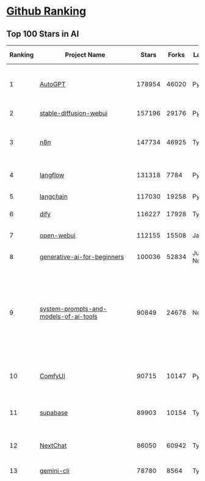 [Github Ranking](../README.md)
==========

## Top 100 Stars in AI

| Ranking | Project Name | Stars | Forks | Language | Open Issues | Description | Last Commit |
| ------- | ------------ | ----- | ----- | -------- | ----------- | ----------- | ----------- |
| 1 | [AutoGPT](https://github.com/Significant-Gravitas/AutoGPT) | 178954 | 46020 | Python | 185 | AutoGPT is the vision of accessible AI for everyone, to use and to build on. Our mission is to provide the tools, so that you can focus on what matters. | 2025-10-11T23:25:05Z |
| 2 | [stable-diffusion-webui](https://github.com/AUTOMATIC1111/stable-diffusion-webui) | 157196 | 29176 | Python | 2366 | Stable Diffusion web UI | 2025-10-07T20:06:10Z |
| 3 | [n8n](https://github.com/n8n-io/n8n) | 147734 | 46925 | TypeScript | 760 | Fair-code workflow automation platform with native AI capabilities. Combine visual building with custom code, self-host or cloud, 400+ integrations. | 2025-10-11T19:28:44Z |
| 4 | [langflow](https://github.com/langflow-ai/langflow) | 131318 | 7784 | Python | 391 | Langflow is a powerful tool for building and deploying AI-powered agents and workflows. | 2025-10-12T02:33:24Z |
| 5 | [langchain](https://github.com/langchain-ai/langchain) | 117030 | 19258 | Python | 155 | 🦜🔗 Build context-aware reasoning applications | 2025-10-11T11:34:44Z |
| 6 | [dify](https://github.com/langgenius/dify) | 116227 | 17928 | TypeScript | 478 | Production-ready platform for agentic workflow development. | 2025-10-11T17:37:04Z |
| 7 | [open-webui](https://github.com/open-webui/open-webui) | 112155 | 15508 | JavaScript | 227 | User-friendly AI Interface (Supports Ollama, OpenAI API, ...) | 2025-10-11T20:50:33Z |
| 8 | [generative-ai-for-beginners](https://github.com/microsoft/generative-ai-for-beginners) | 100036 | 52834 | Jupyter Notebook | 2 | 21 Lessons, Get Started Building with Generative AI  | 2025-10-11T14:14:32Z |
| 9 | [system-prompts-and-models-of-ai-tools](https://github.com/x1xhlol/system-prompts-and-models-of-ai-tools) | 90849 | 24678 | None | 53 | FULL Augment Code, Claude Code, Cluely, CodeBuddy, Comet, Cursor, Devin AI, Junie, Kiro, Leap.new, Lovable, Manus Agent Tools, NotionAI, Orchids.app, Perplexity, Poke, Qoder, Replit, Same.dev, Trae, Traycer AI, VSCode Agent, Warp.dev, Windsurf, Xcode, Z.ai Code, dia & v0. (And other Open Sourced) System Prompts, Internal Tools & AI Models | 2025-10-11T22:13:08Z |
| 10 | [ComfyUI](https://github.com/comfyanonymous/ComfyUI) | 90715 | 10147 | Python | 2817 | The most powerful and modular diffusion model GUI, api and backend with a graph/nodes interface. | 2025-10-12T02:57:28Z |
| 11 | [supabase](https://github.com/supabase/supabase) | 89903 | 10154 | TypeScript | 226 | The Postgres development platform. Supabase gives you a dedicated Postgres database to build your web, mobile, and AI applications. | 2025-10-11T17:10:54Z |
| 12 | [NextChat](https://github.com/ChatGPTNextWeb/NextChat) | 86050 | 60942 | TypeScript | 671 | ✨ Light and Fast AI Assistant. Support: Web \| iOS \| MacOS \| Android \|  Linux \| Windows | 2025-09-29T12:01:08Z |
| 13 | [gemini-cli](https://github.com/google-gemini/gemini-cli) | 78780 | 8564 | TypeScript | 1965 | An open-source AI agent that brings the power of Gemini directly into your terminal. | 2025-10-11T21:13:32Z |
| 14 | [funNLP](https://github.com/fighting41love/funNLP) | 76508 | 15026 | Python | 34 | 中英文敏感词、语言检测、中外手机/电话归属地/运营商查询、名字推断性别、手机号抽取、身份证抽取、邮箱抽取、中日文人名库、中文缩写库、拆字词典、词汇情感值、停用词、反动词表、暴恐词表、繁简体转换、英文模拟中文发音、汪峰歌词生成器、职业名称词库、同义词库、反义词库、否定词库、汽车品牌词库、汽车零件词库、连续英文切割、各种中文词向量、公司名字大全、古诗词库、IT词库、财经词库、成语词库、地名词库、历史名人词库、诗词词库、医学词库、饮食词库、法律词库、汽车词库、动物词库、中文聊天语料、中文谣言数据、百度中文问答数据集、句子相似度匹配算法集合、bert资源、文本生成&摘要相关工具、cocoNLP信息抽取工具、国内电话号码正则匹配、清华大学XLORE:中英文跨语言百科知识图谱、清华大学人工智能技术系列报告、自然语言生成、NLU太难了系列、自动对联数据及机器人、用户名黑名单列表、罪名法务名词及分类模型、微信公众号语料、cs224n深度学习自然语言处理课程、中文手写汉字识别、中文自然语言处理 语料/数据集、变量命名神器、分词语料库+代码、任务型对话英文数据集、ASR 语音数据集 + 基于深度学习的中文语音识别系统、笑声检测器、Microsoft多语言数字/单位/如日期时间识别包、中华新华字典数据库及api(包括常用歇后语、成语、词语和汉字)、文档图谱自动生成、SpaCy 中文模型、Common Voice语音识别数据集新版、神经网络关系抽取、基于bert的命名实体识别、关键词(Keyphrase)抽取包pke、基于医疗领域知识图谱的问答系统、基于依存句法与语义角色标注的事件三元组抽取、依存句法分析4万句高质量标注数据、cnocr：用来做中文OCR的Python3包、中文人物关系知识图谱项目、中文nlp竞赛项目及代码汇总、中文字符数据、speech-aligner: 从“人声语音”及其“语言文本”产生音素级别时间对齐标注的工具、AmpliGraph: 知识图谱表示学习(Python)库：知识图谱概念链接预测、Scattertext 文本可视化(python)、语言/知识表示工具：BERT & ERNIE、中文对比英文自然语言处理NLP的区别综述、Synonyms中文近义词工具包、HarvestText领域自适应文本挖掘工具（新词发现-情感分析-实体链接等）、word2word：(Python)方便易用的多语言词-词对集：62种语言/3,564个多语言对、语音识别语料生成工具：从具有音频/字幕的在线视频创建自动语音识别(ASR)语料库、构建医疗实体识别的模型（包含词典和语料标注）、单文档非监督的关键词抽取、Kashgari中使用gpt-2语言模型、开源的金融投资数据提取工具、文本自动摘要库TextTeaser: 仅支持英文、人民日报语料处理工具集、一些关于自然语言的基本模型、基于14W歌曲知识库的问答尝试--功能包括歌词接龙and已知歌词找歌曲以及歌曲歌手歌词三角关系的问答、基于Siamese bilstm模型的相似句子判定模型并提供训练数据集和测试数据集、用Transformer编解码模型实现的根据Hacker News文章标题自动生成评论、用BERT进行序列标记和文本分类的模板代码、LitBank：NLP数据集——支持自然语言处理和计算人文学科任务的100部带标记英文小说语料、百度开源的基准信息抽取系统、虚假新闻数据集、Facebook: LAMA语言模型分析，提供Transformer-XL/BERT/ELMo/GPT预训练语言模型的统一访问接口、CommonsenseQA：面向常识的英文QA挑战、中文知识图谱资料、数据及工具、各大公司内部里大牛分享的技术文档 PDF 或者 PPT、自然语言生成SQL语句（英文）、中文NLP数据增强（EDA）工具、英文NLP数据增强工具 、基于医药知识图谱的智能问答系统、京东商品知识图谱、基于mongodb存储的军事领域知识图谱问答项目、基于远监督的中文关系抽取、语音情感分析、中文ULMFiT-情感分析-文本分类-语料及模型、一个拍照做题程序、世界各国大规模人名库、一个利用有趣中文语料库 qingyun 训练出来的中文聊天机器人、中文聊天机器人seqGAN、省市区镇行政区划数据带拼音标注、教育行业新闻语料库包含自动文摘功能、开放了对话机器人-知识图谱-语义理解-自然语言处理工具及数据、中文知识图谱：基于百度百科中文页面-抽取三元组信息-构建中文知识图谱、masr: 中文语音识别-提供预训练模型-高识别率、Python音频数据增广库、中文全词覆盖BERT及两份阅读理解数据、ConvLab：开源多域端到端对话系统平台、中文自然语言处理数据集、基于最新版本rasa搭建的对话系统、基于TensorFlow和BERT的管道式实体及关系抽取、一个小型的证券知识图谱/知识库、复盘所有NLP比赛的TOP方案、OpenCLaP：多领域开源中文预训练语言模型仓库、UER：基于不同语料+编码器+目标任务的中文预训练模型仓库、中文自然语言处理向量合集、基于金融-司法领域(兼有闲聊性质)的聊天机器人、g2pC：基于上下文的汉语读音自动标记模块、Zincbase 知识图谱构建工具包、诗歌质量评价/细粒度情感诗歌语料库、快速转化「中文数字」和「阿拉伯数字」、百度知道问答语料库、基于知识图谱的问答系统、jieba_fast 加速版的jieba、正则表达式教程、中文阅读理解数据集、基于BERT等最新语言模型的抽取式摘要提取、Python利用深度学习进行文本摘要的综合指南、知识图谱深度学习相关资料整理、维基大规模平行文本语料、StanfordNLP 0.2.0：纯Python版自然语言处理包、NeuralNLP-NeuralClassifier：腾讯开源深度学习文本分类工具、端到端的封闭域对话系统、中文命名实体识别：NeuroNER vs. BertNER、新闻事件线索抽取、2019年百度的三元组抽取比赛：“科学空间队”源码、基于依存句法的开放域文本知识三元组抽取和知识库构建、中文的GPT2训练代码、ML-NLP - 机器学习(Machine Learning)NLP面试中常考到的知识点和代码实现、nlp4han:中文自然语言处理工具集(断句/分词/词性标注/组块/句法分析/语义分析/NER/N元语法/HMM/代词消解/情感分析/拼写检查、XLM：Facebook的跨语言预训练语言模型、用基于BERT的微调和特征提取方法来进行知识图谱百度百科人物词条属性抽取、中文自然语言处理相关的开放任务-数据集-当前最佳结果、CoupletAI - 基于CNN+Bi-LSTM+Attention 的自动对对联系统、抽象知识图谱、MiningZhiDaoQACorpus - 580万百度知道问答数据挖掘项目、brat rapid annotation tool: 序列标注工具、大规模中文知识图谱数据：1.4亿实体、数据增强在机器翻译及其他nlp任务中的应用及效果、allennlp阅读理解:支持多种数据和模型、PDF表格数据提取工具 、 Graphbrain：AI开源软件库和科研工具，目的是促进自动意义提取和文本理解以及知识的探索和推断、简历自动筛选系统、基于命名实体识别的简历自动摘要、中文语言理解测评基准，包括代表性的数据集&基准模型&语料库&排行榜、树洞 OCR 文字识别 、从包含表格的扫描图片中识别表格和文字、语声迁移、Python口语自然语言处理工具集(英文)、 similarity：相似度计算工具包，java编写、海量中文预训练ALBERT模型 、Transformers 2.0 、基于大规模音频数据集Audioset的音频增强 、Poplar：网页版自然语言标注工具、图片文字去除，可用于漫画翻译 、186种语言的数字叫法库、Amazon发布基于知识的人-人开放领域对话数据集 、中文文本纠错模块代码、繁简体转换 、 Python实现的多种文本可读性评价指标、类似于人名/地名/组织机构名的命名体识别数据集 、东南大学《知识图谱》研究生课程(资料)、. 英文拼写检查库 、 wwsearch是企业微信后台自研的全文检索引擎、CHAMELEON：深度学习新闻推荐系统元架构 、 8篇论文梳理BERT相关模型进展与反思、DocSearch：免费文档搜索引擎、 LIDA：轻量交互式对话标注工具 、aili - the fastest in-memory index in the East 东半球最快并发索引 、知识图谱车音工作项目、自然语言生成资源大全 、中日韩分词库mecab的Python接口库、中文文本摘要/关键词提取、汉字字符特征提取器 (featurizer)，提取汉字的特征（发音特征、字形特征）用做深度学习的特征、中文生成任务基准测评 、中文缩写数据集、中文任务基准测评 - 代表性的数据集-基准(预训练)模型-语料库-baseline-工具包-排行榜、PySS3：面向可解释AI的SS3文本分类器机器可视化工具 、中文NLP数据集列表、COPE - 格律诗编辑程序、doccano：基于网页的开源协同多语言文本标注工具 、PreNLP：自然语言预处理库、简单的简历解析器，用来从简历中提取关键信息、用于中文闲聊的GPT2模型：GPT2-chitchat、基于检索聊天机器人多轮响应选择相关资源列表(Leaderboards、Datasets、Papers)、(Colab)抽象文本摘要实现集锦(教程 、词语拼音数据、高效模糊搜索工具、NLP数据增广资源集、微软对话机器人框架 、 GitHub Typo Corpus：大规模GitHub多语言拼写错误/语法错误数据集、TextCluster：短文本聚类预处理模块 Short text cluster、面向语音识别的中文文本规范化、BLINK：最先进的实体链接库、BertPunc：基于BERT的最先进标点修复模型、Tokenizer：快速、可定制的文本词条化库、中文语言理解测评基准，包括代表性的数据集、基准(预训练)模型、语料库、排行榜、spaCy 医学文本挖掘与信息提取 、 NLP任务示例项目代码集、 python拼写检查库、chatbot-list - 行业内关于智能客服、聊天机器人的应用和架构、算法分享和介绍、语音质量评价指标(MOSNet, BSSEval, STOI, PESQ, SRMR)、 用138GB语料训练的法文RoBERTa预训练语言模型 、BERT-NER-Pytorch：三种不同模式的BERT中文NER实验、无道词典 - 有道词典的命令行版本，支持英汉互查和在线查询、2019年NLP亮点回顾、 Chinese medical dialogue data 中文医疗对话数据集 、最好的汉字数字(中文数字)-阿拉伯数字转换工具、 基于百科知识库的中文词语多词义/义项获取与特定句子词语语义消歧、awesome-nlp-sentiment-analysis - 情感分析、情绪原因识别、评价对象和评价词抽取、LineFlow：面向所有深度学习框架的NLP数据高效加载器、中文医学NLP公开资源整理 、MedQuAD：(英文)医学问答数据集、将自然语言数字串解析转换为整数和浮点数、Transfer Learning in Natural Language Processing (NLP) 、面向语音识别的中文/英文发音辞典、Tokenizers：注重性能与多功能性的最先进分词器、CLUENER 细粒度命名实体识别 Fine Grained Named Entity Recognition、 基于BERT的中文命名实体识别、中文谣言数据库、NLP数据集/基准任务大列表、nlp相关的一些论文及代码, 包括主题模型、词向量(Word Embedding)、命名实体识别(NER)、文本分类(Text Classificatin)、文本生成(Text Generation)、文本相似性(Text Similarity)计算等，涉及到各种与nlp相关的算法，基于keras和tensorflow 、Python文本挖掘/NLP实战示例、 Blackstone：面向非结构化法律文本的spaCy pipeline和NLP模型通过同义词替换实现文本“变脸” 、中文 预训练 ELECTREA 模型: 基于对抗学习 pretrain Chinese Model 、albert-chinese-ner - 用预训练语言模型ALBERT做中文NER 、基于GPT2的特定主题文本生成/文本增广、开源预训练语言模型合集、多语言句向量包、编码、标记和实现：一种可控高效的文本生成方法、 英文脏话大列表 、attnvis：GPT2、BERT等transformer语言模型注意力交互可视化、CoVoST：Facebook发布的多语种语音-文本翻译语料库，包括11种语言(法语、德语、荷兰语、俄语、西班牙语、意大利语、土耳其语、波斯语、瑞典语、蒙古语和中文)的语音、文字转录及英文译文、Jiagu自然语言处理工具 - 以BiLSTM等模型为基础，提供知识图谱关系抽取 中文分词 词性标注 命名实体识别 情感分析 新词发现 关键词 文本摘要 文本聚类等功能、用unet实现对文档表格的自动检测，表格重建、NLP事件提取文献资源列表 、 金融领域自然语言处理研究资源大列表、CLUEDatasetSearch - 中英文NLP数据集：搜索所有中文NLP数据集，附常用英文NLP数据集 、medical_NER - 中文医学知识图谱命名实体识别 、(哈佛)讲因果推理的免费书、知识图谱相关学习资料/数据集/工具资源大列表、Forte：灵活强大的自然语言处理pipeline工具集 、Python字符串相似性算法库、PyLaia：面向手写文档分析的深度学习工具包、TextFooler：针对文本分类/推理的对抗文本生成模块、Haystack：灵活、强大的可扩展问答(QA)框架、中文关键短语抽取工具 | 2024-05-10T07:38:24Z |
| 15 | [netdata](https://github.com/netdata/netdata) | 76344 | 6195 | C | 168 | The fastest path to AI-powered full stack observability, even for lean teams. | 2025-10-11T00:23:10Z |
| 16 | [LLMs-from-scratch](https://github.com/rasbt/LLMs-from-scratch) | 75142 | 10999 | Jupyter Notebook | 4 | Implement a ChatGPT-like LLM in PyTorch from scratch, step by step | 2025-10-12T01:08:32Z |
| 17 | [Deep-Live-Cam](https://github.com/hacksider/Deep-Live-Cam) | 73950 | 10776 | Python | 67 | real time face swap and one-click video deepfake with only a single image | 2025-08-29T06:44:46Z |
| 18 | [awesome-mcp-servers](https://github.com/punkpeye/awesome-mcp-servers) | 72515 | 6033 | None | 40 | A collection of MCP servers. | 2025-10-07T15:18:20Z |
| 19 | [awesome-llm-apps](https://github.com/Shubhamsaboo/awesome-llm-apps) | 71680 | 9238 | Python | 2 | Collection of awesome LLM apps with AI Agents and RAG using OpenAI, Anthropic, Gemini and opensource models. | 2025-10-11T23:23:03Z |
| 20 | [browser-use](https://github.com/browser-use/browser-use) | 71128 | 8395 | Python | 127 | 🌐 Make websites accessible for AI agents. Automate tasks online with ease. | 2025-10-12T01:32:59Z |
| 21 | [lobe-chat](https://github.com/lobehub/lobe-chat) | 66588 | 13802 | TypeScript | 941 | 🤯 Lobe Chat - an open-source, modern design AI chat framework. Supports multiple AI providers (OpenAI / Claude 4 / Gemini / DeepSeek / Ollama / Qwen), Knowledge Base (file upload / RAG ), one click install MCP Marketplace and Artifacts / Thinking. One-click FREE deployment of your private AI Agent application. | 2025-10-12T03:06:58Z |
| 22 | [AppFlowy](https://github.com/AppFlowy-IO/AppFlowy) | 65890 | 4657 | Dart | 976 | Bring projects, wikis, and teams together with AI. AppFlowy is the AI collaborative workspace where you achieve more without losing control of your data. The leading open source Notion alternative. | 2025-09-29T12:29:14Z |
| 23 | [ragflow](https://github.com/infiniflow/ragflow) | 65772 | 6925 | TypeScript | 2910 | RAGFlow is a leading open-source Retrieval-Augmented Generation (RAG) engine that fuses cutting-edge RAG with Agent capabilities to create a superior context layer for LLMs | 2025-10-11T13:08:41Z |
| 24 | [firecrawl](https://github.com/firecrawl/firecrawl) | 62473 | 5023 | TypeScript | 49 | The Web Data API for AI - Turn entire websites into LLM-ready markdown or structured data 🔥 | 2025-10-10T20:53:47Z |
| 25 | [LLaMA-Factory](https://github.com/hiyouga/LLaMA-Factory) | 59997 | 7362 | Python | 688 | Unified Efficient Fine-Tuning of 100+ LLMs & VLMs (ACL 2024) | 2025-10-11T12:21:56Z |
| 26 | [MetaGPT](https://github.com/FoundationAgents/MetaGPT) | 58875 | 7130 | Python | 11 | 🌟 The Multi-Agent Framework: First AI Software Company, Towards Natural Language Programming | 2025-10-04T05:57:57Z |
| 27 | [PaddleOCR](https://github.com/PaddlePaddle/PaddleOCR) | 56947 | 8837 | Python | 124 | Turn any PDF or image document into structured data for your AI. A powerful, lightweight OCR toolkit that bridges the gap between images/PDFs and LLMs. Supports 80+ languages. | 2025-10-06T18:17:51Z |
| 28 | [gpt-engineer](https://github.com/AntonOsika/gpt-engineer) | 54934 | 7316 | Python | 31 | CLI platform to experiment with codegen. Precursor to: https://lovable.dev | 2025-05-14T10:15:10Z |
| 29 | [crawl4ai](https://github.com/unclecode/crawl4ai) | 54485 | 5434 | Python | 185 | 🚀🤖 Crawl4AI: Open-source LLM Friendly Web Crawler & Scraper. Don't be shy, join here: https://discord.gg/jP8KfhDhyN | 2025-10-11T04:58:15Z |
| 30 | [ChatGPT](https://github.com/lencx/ChatGPT) | 54161 | 6175 | Rust | 852 | 🔮 ChatGPT Desktop Application (Mac, Windows and Linux) | 2024-08-29T17:58:11Z |
| 31 | [meilisearch](https://github.com/meilisearch/meilisearch) | 53610 | 2204 | Rust | 211 | A lightning-fast search engine API bringing AI-powered hybrid search to your sites and applications. | 2025-10-11T15:01:21Z |
| 32 | [OpenBB](https://github.com/OpenBB-finance/OpenBB) | 53185 | 5100 | Python | 32 | Financial data platform for analysts, quants and AI agents. | 2025-10-11T22:55:38Z |
| 33 | [autogen](https://github.com/microsoft/autogen) | 50657 | 7736 | Python | 405 | A programming framework for agentic AI | 2025-10-08T04:58:17Z |
| 34 | [anything-llm](https://github.com/Mintplex-Labs/anything-llm) | 49881 | 5214 | JavaScript | 256 | The all-in-one Desktop & Docker AI application with built-in RAG, AI agents, No-code agent builder, MCP compatibility,  and more. | 2025-10-10T23:58:28Z |
| 35 | [MoneyPrinterTurbo](https://github.com/harry0703/MoneyPrinterTurbo) | 46117 | 6462 | Python | 195 | 利用AI大模型，一键生成高清短视频 Generate short videos with one click using AI LLM. | 2025-06-11T06:34:54Z |
| 36 | [dbeaver](https://github.com/dbeaver/dbeaver) | 45714 | 3868 | Java | 3059 | Free universal database tool and SQL client | 2025-10-11T16:20:58Z |
| 37 | [Flowise](https://github.com/FlowiseAI/Flowise) | 45421 | 22710 | TypeScript | 606 | Build AI Agents, Visually | 2025-10-10T08:10:43Z |
| 38 | [text-generation-webui](https://github.com/oobabooga/text-generation-webui) | 45145 | 5808 | Python | 2597 | The definitive Web UI for local AI, with powerful features and easy setup. | 2025-10-12T00:22:58Z |
| 39 | [JeecgBoot](https://github.com/jeecgboot/JeecgBoot) | 44034 | 15589 | Java | 24 | 🔥AI低代码平台，助力企业快速实现低代码开发和构建AI应用！前后端分离架构 SpringBoot3，SpringCloud、Mybatis，Ant Design&Vue3、TS+vite！强大代码生成器实现前后端一键生成，无需手写代码! 引领AI低代码开发模式：AI生成→在线编码→代码生成→手工合并，解决Java项目80%重复工作，提升效率，节省成本，兼顾灵活性~ | 2025-10-11T10:36:29Z |
| 40 | [ClickHouse](https://github.com/ClickHouse/ClickHouse) | 43308 | 7715 | C++ | 4632 | ClickHouse® is a real-time analytics database management system | 2025-10-12T03:11:33Z |
| 41 | [AI-For-Beginners](https://github.com/microsoft/AI-For-Beginners) | 43080 | 8391 | Jupyter Notebook | 1 | 12 Weeks, 24 Lessons, AI for All! | 2025-10-11T14:15:55Z |
| 42 | [airflow](https://github.com/apache/airflow) | 42757 | 15770 | Python | 1374 | Apache Airflow - A platform to programmatically author, schedule, and monitor workflows | 2025-10-12T00:19:22Z |
| 43 | [llm-app](https://github.com/pathwaycom/llm-app) | 42627 | 1144 | Jupyter Notebook | 4 | Ready-to-run cloud templates for RAG, AI pipelines, and enterprise search with live data. 🐳Docker-friendly.⚡Always in sync with Sharepoint, Google Drive, S3, Kafka, PostgreSQL, real-time data APIs, and more. | 2025-10-03T08:32:04Z |
| 44 | [GitHubDaily](https://github.com/GitHubDaily/GitHubDaily) | 42419 | 4301 | None | 426 | 坚持分享 GitHub 上高质量、有趣实用的开源技术教程、开发者工具、编程网站、技术资讯。A list cool, interesting projects of GitHub. | 2025-03-20T08:54:47Z |
| 45 | [ai-agents-for-beginners](https://github.com/microsoft/ai-agents-for-beginners) | 42350 | 13908 | Jupyter Notebook | 13 | 12 Lessons to Get Started Building AI Agents | 2025-10-11T14:10:36Z |
| 46 | [kong](https://github.com/Kong/kong) | 41938 | 4998 | Lua | 63 | 🦍 The Cloud-Native Gateway for APIs & AI | 2025-10-09T02:31:09Z |
| 47 | [ai-hedge-fund](https://github.com/virattt/ai-hedge-fund) | 41757 | 7368 | Python | 24 | An AI Hedge Fund Team | 2025-10-11T18:20:27Z |
| 48 | [ailearning](https://github.com/apachecn/ailearning) | 41541 | 11593 | Python | 3 | AiLearning：数据分析+机器学习实战+线性代数+PyTorch+NLTK+TF2 | 2024-11-12T16:21:55Z |
| 49 | [docling](https://github.com/docling-project/docling) | 41225 | 2919 | Python | 628 | Get your documents ready for gen AI | 2025-10-10T14:13:58Z |
| 50 | [ColossalAI](https://github.com/hpcaitech/ColossalAI) | 41200 | 4535 | Python | 430 | Making large AI models cheaper, faster and more accessible | 2025-10-06T17:48:50Z |
| 51 | [mem0](https://github.com/mem0ai/mem0) | 41131 | 4374 | Python | 278 | Universal memory layer for AI Agents; Announcing OpenMemory MCP - local and secure memory management. | 2025-10-10T22:25:03Z |
| 52 | [upscayl](https://github.com/upscayl/upscayl) | 40256 | 1881 | TypeScript | 55 | 🆙 Upscayl - #1 Free and Open Source AI Image Upscaler for Linux, MacOS and Windows. | 2025-09-24T19:44:23Z |
| 53 | [chatgpt-on-wechat](https://github.com/zhayujie/chatgpt-on-wechat) | 39333 | 9448 | Python | 307 | 基于大模型搭建的聊天机器人，同时支持 微信公众号、企业微信应用、飞书、钉钉 等接入，可选择ChatGPT/Claude/DeepSeek/文心一言/讯飞星火/通义千问/ Gemini/GLM-4/Kimi/LinkAI，能处理文本、语音和图片，访问操作系统和互联网，支持基于自有知识库进行定制企业智能客服。 | 2025-08-08T02:47:49Z |
| 54 | [ray](https://github.com/ray-project/ray) | 39291 | 6868 | Python | 2788 | Ray is an AI compute engine. Ray consists of a core distributed runtime and a set of AI Libraries for accelerating ML workloads. | 2025-10-12T02:33:51Z |
| 55 | [crewAI](https://github.com/crewAIInc/crewAI) | 39080 | 5196 | Python | 38 | Framework for orchestrating role-playing, autonomous AI agents. By fostering collaborative intelligence, CrewAI empowers agents to work together seamlessly, tackling complex tasks. | 2025-10-11T06:34:31Z |
| 56 | [photoprism](https://github.com/photoprism/photoprism) | 38551 | 2158 | Go | 436 | AI-Powered Photos App for the Decentralized Web 🌈💎✨ | 2025-10-11T13:46:18Z |
| 57 | [quivr](https://github.com/QuivrHQ/quivr) | 38500 | 3677 | Python | 2 | Opiniated RAG for integrating GenAI in your apps 🧠   Focus on your product rather than the RAG. Easy integration in existing products with customisation!  Any LLM: GPT4, Groq, Llama. Any Vectorstore: PGVector, Faiss. Any Files. Anyway you want.  | 2025-07-09T12:55:23Z |
| 58 | [aider](https://github.com/Aider-AI/aider) | 37892 | 3568 | Python | 1048 | aider is AI pair programming in your terminal | 2025-10-05T19:11:17Z |
| 59 | [Open-Assistant](https://github.com/LAION-AI/Open-Assistant) | 37472 | 3299 | Python | 227 | OpenAssistant is a chat-based assistant that understands tasks, can interact with third-party systems, and retrieve information dynamically to do so. | 2024-08-17T01:55:35Z |
| 60 | [chatbox](https://github.com/chatboxai/chatbox) | 36891 | 3739 | TypeScript | 878 | User-friendly Desktop Client App for AI Models/LLMs (GPT, Claude, Gemini, Ollama...) | 2025-09-13T13:01:11Z |
| 61 | [ToolJet](https://github.com/ToolJet/ToolJet) | 36725 | 4830 | JavaScript | 642 | ToolJet is the open-source foundation of ToolJet AI - the AI-native platform for building internal tools, dashboard, business applications, workflows and AI agents 🚀 | 2025-10-10T14:22:21Z |
| 62 | [MockingBird](https://github.com/babysor/MockingBird) | 36688 | 5262 | Python | 478 | 🚀AI拟声: 5秒内克隆您的声音并生成任意语音内容 Clone a voice in 5 seconds to generate arbitrary speech in real-time | 2024-11-15T05:00:29Z |
| 63 | [google-research](https://github.com/google-research/google-research) | 36507 | 8210 | Jupyter Notebook | 1074 | Google Research | 2025-10-09T14:11:24Z |
| 64 | [mindsdb](https://github.com/mindsdb/mindsdb) | 36400 | 5856 | Python | 51 | AI Analytics and Knowledge Engine for RAG over large-scale, heterogeneous data. - The only MCP Server you'll ever need | 2025-10-11T17:20:50Z |
| 65 | [cursor-free-vip](https://github.com/yeongpin/cursor-free-vip) | 36218 | 4456 | Python | 612 | [Support 0.49.x]（Reset Cursor AI MachineID & Bypass Higher Token Limit） Cursor Ai ，自动重置机器ID ， 免费升级使用Pro功能: You've reached your trial request limit. / Too many free trial accounts used on this machine. Please upgrade to pro. We have this limit in place to prevent abuse. Please let us know if you believe this is a mistake. | 2025-09-16T03:47:39Z |
| 66 | [LocalAI](https://github.com/mudler/LocalAI) | 35762 | 2823 | Go | 291 | :robot: The free, Open Source alternative to OpenAI, Claude and others. Self-hosted and local-first. Drop-in replacement for OpenAI,  running on consumer-grade hardware. No GPU required. Runs gguf, transformers, diffusers and many more. Features: Generate Text, Audio, Video, Images, Voice Cloning, Distributed, P2P and decentralized inference | 2025-10-11T14:58:12Z |
| 67 | [AgentGPT](https://github.com/reworkd/AgentGPT) | 35042 | 9475 | TypeScript | 130 | 🤖 Assemble, configure, and deploy autonomous AI Agents in your browser. | 2025-04-29T01:19:32Z |
| 68 | [Folo](https://github.com/RSSNext/Folo) | 34883 | 1681 | TypeScript | 277 | 🧡 Follow everything in one place | 2025-10-11T02:38:57Z |
| 69 | [awesome-cursorrules](https://github.com/PatrickJS/awesome-cursorrules) | 34517 | 2938 | MDX | 35 | 📄  Configuration files that enhance Cursor AI editor experience with custom rules and behaviors | 2025-09-24T22:10:23Z |
| 70 | [spec-kit](https://github.com/github/spec-kit) | 34392 | 2935 | Python | 307 | 💫 Toolkit to help you get started with Spec-Driven Development | 2025-10-11T16:06:11Z |
| 71 | [gold-miner](https://github.com/xitu/gold-miner) | 34268 | 5042 | None | 11 | 🥇掘金翻译计划，可能是世界最大最好的英译中技术社区，最懂读者和译者的翻译平台： | 2024-04-17T09:44:37Z |
| 72 | [agno](https://github.com/agno-agi/agno) | 34248 | 4428 | Python | 113 | The fastest python framework and runtime for multi-agent systems.  | 2025-10-11T22:17:05Z |
| 73 | [Fabric](https://github.com/danielmiessler/Fabric) | 33833 | 3457 | JavaScript | 39 | Fabric is an open-source framework for augmenting humans using AI. It provides a modular system for solving specific problems using a crowdsourced set of AI prompts that can be used anywhere. | 2025-10-06T00:03:41Z |
| 74 | [ruoyi-vue-pro](https://github.com/YunaiV/ruoyi-vue-pro) | 33545 | 7234 | Java | 6 | 🔥 官方推荐 🔥 RuoYi-Vue 全新 Pro 版本，优化重构所有功能。基于 Spring Boot + MyBatis Plus + Vue & Element 实现的后台管理系统 + 微信小程序，支持 RBAC 动态权限、数据权限、SaaS 多租户、Flowable 工作流、三方登录、支付、短信、商城、CRM、ERP、AI 大模型等功能。你的 ⭐️ Star ⭐️，是作者生发的动力！ | 2025-10-02T09:53:48Z |
| 75 | [gpt-pilot](https://github.com/Pythagora-io/gpt-pilot) | 33428 | 3432 | Python | 237 | The first real AI developer | 2025-09-11T13:41:50Z |
| 76 | [context7](https://github.com/upstash/context7) | 33310 | 1664 | JavaScript | 70 | Context7 MCP Server -- Up-to-date code documentation for LLMs and AI code editors | 2025-10-11T12:24:22Z |
| 77 | [spaCy](https://github.com/explosion/spaCy) | 32632 | 4596 | Python | 172 | 💫 Industrial-strength Natural Language Processing (NLP) in Python | 2025-05-28T15:28:05Z |
| 78 | [chatbot-ui](https://github.com/mckaywrigley/chatbot-ui) | 32440 | 9352 | TypeScript | 180 | AI chat for any model. | 2024-08-03T00:38:07Z |
| 79 | [tabby](https://github.com/TabbyML/tabby) | 32229 | 1611 | Rust | 216 | Self-hosted AI coding assistant | 2025-09-26T20:03:32Z |
| 80 | [nacos](https://github.com/alibaba/nacos) | 32127 | 13151 | Java | 242 | an easy-to-use dynamic service discovery, configuration and service management platform for building AI cloud native applications. | 2025-10-11T10:01:38Z |
| 81 | [qlib](https://github.com/microsoft/qlib) | 32004 | 4935 | Python | 256 | Qlib is an AI-oriented Quant investment platform that aims to use AI tech to empower Quant Research, from exploring ideas to implementing productions. Qlib supports diverse ML modeling paradigms, including supervised learning, market dynamics modeling, and RL, and is now equipped with https://github.com/microsoft/RD-Agent to automate R&D process. | 2025-09-26T04:15:09Z |
| 82 | [fairseq](https://github.com/facebookresearch/fairseq) | 31858 | 6611 | Python | 1192 | Facebook AI Research Sequence-to-Sequence Toolkit written in Python. | 2025-09-30T11:16:06Z |
| 83 | [exo](https://github.com/exo-explore/exo) | 31786 | 2129 | Python | 371 | Run your own AI cluster at home with everyday devices 📱💻 🖥️⌚ | 2025-10-09T15:52:19Z |
| 84 | [netron](https://github.com/lutzroeder/netron) | 31536 | 3005 | JavaScript | 19 | Visualizer for neural network, deep learning and machine learning models | 2025-10-12T02:20:54Z |
| 85 | [cursor](https://github.com/cursor/cursor) | 31436 | 2065 | None | 2167 | The AI Code Editor | 2024-10-13T19:23:26Z |
| 86 | [khoj](https://github.com/khoj-ai/khoj) | 31294 | 1839 | Python | 76 | Your AI second brain. Self-hostable. Get answers from the web or your docs. Build custom agents, schedule automations, do deep research. Turn any online or local LLM into your personal, autonomous AI (gpt, claude, gemini, llama, qwen, mistral). Get started - free. | 2025-09-16T09:17:58Z |
| 87 | [LibreChat](https://github.com/danny-avila/LibreChat) | 30690 | 5895 | TypeScript | 196 | Enhanced ChatGPT Clone: Features Agents, MCP, DeepSeek, Anthropic, AWS, OpenAI, Responses API, Azure, Groq, o1, GPT-5, Mistral, OpenRouter, Vertex AI, Gemini, Artifacts, AI model switching, message search, Code Interpreter, langchain, DALL-E-3, OpenAPI Actions, Functions, Secure Multi-User Auth, Presets, open-source for self-hosting. Active. | 2025-10-11T15:27:53Z |
| 88 | [AI-Expert-Roadmap](https://github.com/AMAI-GmbH/AI-Expert-Roadmap) | 30354 | 2540 | JavaScript | 12 | Roadmap to becoming an Artificial Intelligence Expert in 2022 | 2025-09-12T14:59:30Z |
| 89 | [roop](https://github.com/s0md3v/roop) | 30261 | 6885 | Python | 0 | one-click face swap | 2024-08-19T12:57:17Z |
| 90 | [pytorch-lightning](https://github.com/Lightning-AI/pytorch-lightning) | 30239 | 3580 | Python | 824 | Pretrain, finetune ANY AI model of ANY size on 1 or 10,000+ GPUs with zero code changes. | 2025-10-12T00:30:55Z |
| 91 | [Mr.-Ranedeer-AI-Tutor](https://github.com/JushBJJ/Mr.-Ranedeer-AI-Tutor) | 29662 | 3379 | None | 14 | A GPT-4 AI Tutor Prompt for customizable personalized learning experiences. | 2025-09-30T08:08:00Z |
| 92 | [continue](https://github.com/continuedev/continue) | 29263 | 3619 | TypeScript | 657 | ⏩ Ship faster with Continuous AI. Build and run custom agents across your IDE, terminal, and CI | 2025-10-11T16:00:07Z |
| 93 | [Jobs_Applier_AI_Agent_AIHawk](https://github.com/feder-cr/Jobs_Applier_AI_Agent_AIHawk) | 28959 | 4397 | Python | 11 | AIHawk aims to easy job hunt process by automating the job application process. Utilizing artificial intelligence, it enables users to apply for multiple jobs in a tailored way. | 2025-05-28T13:24:12Z |
| 94 | [PDFMathTranslate](https://github.com/Byaidu/PDFMathTranslate) | 28800 | 2536 | Python | 112 | [EMNLP 2025 Demo] PDF scientific paper translation with preserved formats - 基于 AI 完整保留排版的 PDF 文档全文双语翻译，支持 Google/DeepL/Ollama/OpenAI 等服务，提供 CLI/GUI/MCP/Docker/Zotero | 2025-10-06T13:49:56Z |
| 95 | [500-AI-Machine-learning-Deep-learning-Computer-vision-NLP-Projects-with-code](https://github.com/ashishpatel26/500-AI-Machine-learning-Deep-learning-Computer-vision-NLP-Projects-with-code) | 27912 | 6303 | None | 46 | 500 AI Machine learning Deep learning Computer vision NLP Projects with code | 2025-08-01T11:54:09Z |
| 96 | [so-vits-svc](https://github.com/svc-develop-team/so-vits-svc) | 27669 | 5056 | Python | 21 | SoftVC VITS Singing Voice Conversion | 2023-11-11T13:11:31Z |
| 97 | [Genesis](https://github.com/Genesis-Embodied-AI/Genesis) | 27376 | 2511 | Python | 103 | A generative world for general-purpose robotics & embodied AI learning. | 2025-10-11T13:30:28Z |
| 98 | [opencode](https://github.com/sst/opencode) | 27322 | 2010 | TypeScript | 834 | The AI coding agent built for the terminal. | 2025-10-11T20:25:31Z |
| 99 | [nx](https://github.com/nrwl/nx) | 27209 | 2606 | TypeScript | 629 | Get to green PRs in half the time. Nx optimizes your builds, scales your CI, and fixes failed PRs. Built for developers and AI agents. | 2025-10-11T00:33:19Z |
| 100 | [Perplexica](https://github.com/ItzCrazyKns/Perplexica) | 26670 | 2758 | TypeScript | 156 | Perplexica is an AI-powered search engine. It is an Open source alternative to Perplexity AI | 2025-10-11T12:32:35Z |


